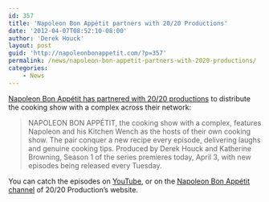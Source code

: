 ```yaml
---
id: 357
title: 'Napoleon Bon Appétit partners with 20/20 Productions'
date: '2012-04-07T08:52:10-08:00'
author: 'Derek Houck'
layout: post
guid: 'http://napoleonbonappetit.com/?p=357'
permalink: /news/napoleon-bon-appetit-partners-with-2020-productions/
categories:
    - News
---
```


[Napoleon Bon Appétit has partnered with 20/20 productions](http://www.twentytwentyproductions.com/new-shows-napoleon-bon-appetit-laps-fat-guy/ "New Shows: Napoleon Bon Appétit, Laps & Fat Guy") to distribute the cooking show with a complex across their network:

> NAPOLEON BON APPÉTIT, the cooking show with a complex, features Napoleon and his Kitchen Wench as the hosts of their own cooking show. The pair conquer a new recipe every episode, delivering laughs and genuine cooking tips. Produced by Derek Houck and Katherine Browning, Season 1 of the series premieres today, April 3, with new episodes being released every Tuesday.

You can catch the episodes on [YouTube](http://www.youtube.com/show?p=xL3Z6iC-u2w "Napoleon Bon Appétit on YouTube"), or on the [Napoleon Bon Appétit channel](http://www.twentytwentyproductions.com/shows/napoleon-bon-appetit/ "Napoleon Bon Appétit on 20/20 Productions") of 20/20 Production’s website.